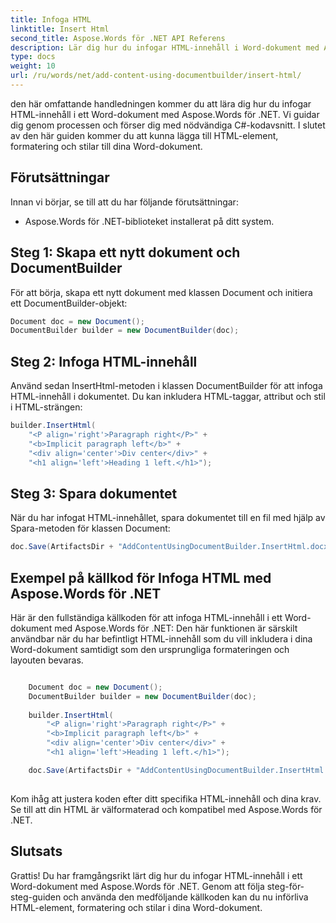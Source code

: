 ```yaml
---
title: Infoga HTML
linktitle: Insert Html
second_title: Aspose.Words för .NET API Referens
description: Lär dig hur du infogar HTML-innehåll i Word-dokument med Aspose.Words för .NET. Steg-för-steg guide.
type: docs
weight: 10
url: /ru/words/net/add-content-using-documentbuilder/insert-html/
---
```


den här omfattande handledningen kommer du att lära dig hur du infogar HTML-innehåll i ett Word-dokument med Aspose.Words för .NET. Vi guidar dig genom processen och förser dig med nödvändiga C#-kodavsnitt. I slutet av den här guiden kommer du att kunna lägga till HTML-element, formatering och stilar till dina Word-dokument.

## Förutsättningar
Innan vi börjar, se till att du har följande förutsättningar:
- Aspose.Words för .NET-biblioteket installerat på ditt system.

## Steg 1: Skapa ett nytt dokument och DocumentBuilder
För att börja, skapa ett nytt dokument med klassen Document och initiera ett DocumentBuilder-objekt:

```csharp
Document doc = new Document();
DocumentBuilder builder = new DocumentBuilder(doc);
```

## Steg 2: Infoga HTML-innehåll
Använd sedan InsertHtml-metoden i klassen DocumentBuilder för att infoga HTML-innehåll i dokumentet. Du kan inkludera HTML-taggar, attribut och stil i HTML-strängen:

```csharp
builder.InsertHtml(
	"<P align='right'>Paragraph right</P>" +
	"<b>Implicit paragraph left</b>" +
	"<div align='center'>Div center</div>" +
	"<h1 align='left'>Heading 1 left.</h1>");
```

## Steg 3: Spara dokumentet
När du har infogat HTML-innehållet, spara dokumentet till en fil med hjälp av Spara-metoden för klassen Document:

```csharp
doc.Save(ArtifactsDir + "AddContentUsingDocumentBuilder.InsertHtml.docx");
```

## Exempel på källkod för Infoga HTML med Aspose.Words för .NET
Här är den fullständiga källkoden för att infoga HTML-innehåll i ett Word-dokument med Aspose.Words för .NET:
Den här funktionen är särskilt användbar när du har befintligt HTML-innehåll som du vill inkludera i dina Word-dokument samtidigt som den ursprungliga formateringen och layouten bevaras.

```csharp

	Document doc = new Document();
	DocumentBuilder builder = new DocumentBuilder(doc);
	
	builder.InsertHtml(
		"<P align='right'>Paragraph right</P>" +
		"<b>Implicit paragraph left</b>" +
		"<div align='center'>Div center</div>" +
		"<h1 align='left'>Heading 1 left.</h1>");

	doc.Save(ArtifactsDir + "AddContentUsingDocumentBuilder.InsertHtml.docx");
	
```

Kom ihåg att justera koden efter ditt specifika HTML-innehåll och dina krav. Se till att din HTML är välformaterad och kompatibel med Aspose.Words för .NET.

## Slutsats
Grattis! Du har framgångsrikt lärt dig hur du infogar HTML-innehåll i ett Word-dokument med Aspose.Words för .NET. Genom att följa steg-för-steg-guiden och använda den medföljande källkoden kan du nu införliva HTML-element, formatering och stilar i dina Word-dokument.


